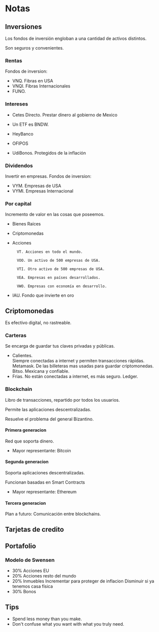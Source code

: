 # Notas
## Inversiones
Los fondos de inversión engloban a una cantidad de activos distintos.

Son seguros y convenientes.
### Rentas
Fondos de inversion:

- VNQ. Fibras en USA
- VNQI. Fibras Internacionales
- FUNO.
### Intereses

- Cetes Directo. Prestar dinero al gobierno de Mexico

- Un ETF es BNDW.

- HeyBanco

- OFIPOS

- UdiBonos. Protegidos de la inflación


### Dividendos
Invertir en empresas.
Fondos de inversion:
- VYM. Empresas de USA
- VYMI. Empresas Internacional

### Por capital
Incremento de valor en las cosas que poseemos.
- Bienes Raíces
- Criptomonedas
- Acciones

        VT. Acciones en todo el mundo.

        VOO. Un activo de 500 empresas de USA.
        
        VTI. Otro activo de 500 empresas de USA.

        VEA. Empresas en países desarrollados.
        
        VWO. Empresas con economía en desarrollo.

- IAU. Fondo que invierte en oro
## Criptomonedas
Es efectivo digital, no rastreable.

### Carteras
Se encarga de guardar tus claves privadas y públicas.
- Calientes.   
        Siempre conectadas a internet y permiten transacciones rápidas.
                Metamask. De las billeteras mas usadas para guardar criptomonedas.
                Bitso. Mexicana y confiable.
- Frias.
        No están conectadas a internet, es más seguro.
                Ledger.

### Blockchain
Libro de transacciones, repartido por todos los usuarios.

Permite las aplicaciones descentralizadas.

Resuelve el problema del general Bizantino.
#### Primera generacion
Red que soporta dinero.

- Mayor representante: Bitcoin

#### Segunda generacion
Soporta aplicaciones descentralizadas.

Funcionan basadas en Smart Contracts

- Mayor representante: Ethereum

#### Tercera generacion
Plan a futuro: Comunicación entre blockchains.
## Tarjetas de credito
## Portafolio
### Modelo de Swensen
- 30% Acciones EU
- 20% Acciones resto del mundo
- 20% Inmuebles
        Incrementar para proteger de inflacion
        Disminuir si ya tenemos casa física
- 30% Bonos
## Tips
- Spend less money than you make.
- Don't confuse what you want with what you truly need.